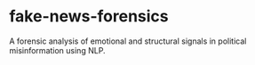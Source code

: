 # fake-news-forensics
A forensic analysis of emotional and structural signals in political misinformation using NLP.
